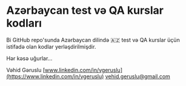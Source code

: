 # Azərbaycan test və QA kurslar kodları

Bi GitHub repo'sunda Azərbaycan dilində 🇦🇿 test və QA kurslar üçün istifadə olan kodlar yerləşdirilmişdir.
 
Hər kəsə uğurlar...

Vəhid Gəruslu
[www.linkedin.com/in/vgeruslu](https://www.linkedin.com/in/vgeruslu)
vehid.geruslu@gmail.com
